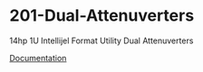 # 201-Dual-Attenuverters
14hp 1U Intellijel Format Utility Dual Attenuverters

[Documentation](https://f113x.github.io/projects-documentation/Eurorack/201-Dual-Attenuverters/)